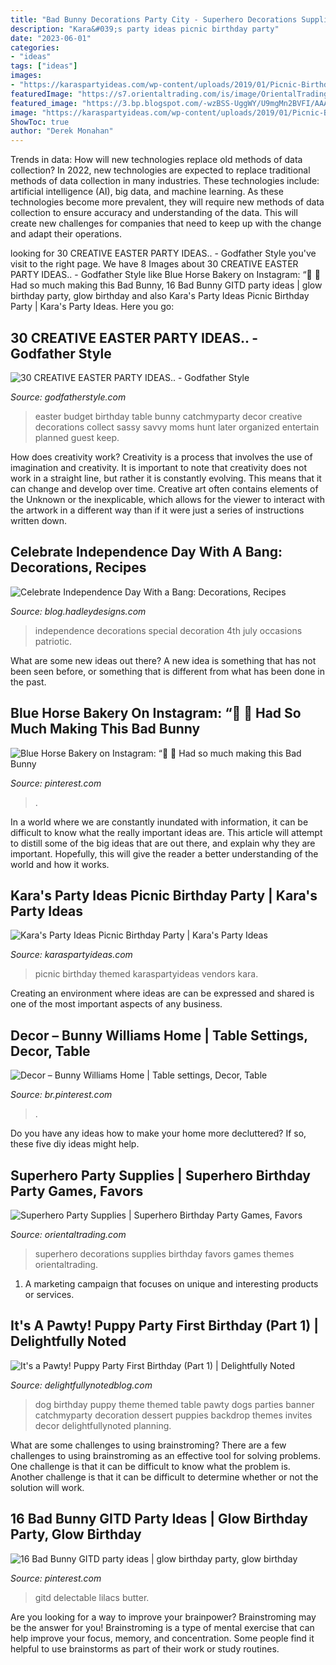 ```yaml
---
title: "Bad Bunny Decorations Party City - Superhero Decorations Supplies Birthday Favors Games Themes Orientaltrading"
description: "Kara&#039;s party ideas picnic birthday party"
date: "2023-06-01"
categories:
- "ideas"
tags: ["ideas"]
images:
- "https://karaspartyideas.com/wp-content/uploads/2019/01/Picnic-Birthday-Party-via-Karas-Party-Ideas-KarasPartyIdeas.com3_.jpg"
featuredImage: "https://s7.orientaltrading.com/is/image/OrientalTrading/superhero-decorations-051019-1x1?$1x1main$&amp;$NOWA$"
featured_image: "https://3.bp.blogspot.com/-wzBSS-UggWY/U9mgMn2BVFI/AAAAAAAAIwA/VPQKOTIlvCw/s1600/DessertTableIdeas2.jpg"
image: "https://karaspartyideas.com/wp-content/uploads/2019/01/Picnic-Birthday-Party-via-Karas-Party-Ideas-KarasPartyIdeas.com3_.jpg"
ShowToc: true
author: "Derek Monahan"
---
```



Trends in data: How will new technologies replace old methods of data collection?
In 2022, new technologies are expected to replace traditional methods of data collection in many industries. These technologies include: artificial intelligence (AI), big data, and machine learning. As these technologies become more prevalent, they will require new methods of data collection to ensure accuracy and understanding of the data. This will create new challenges for companies that need to keep up with the change and adapt their operations.

	

		
looking for 30 CREATIVE EASTER PARTY IDEAS.. - Godfather Style you've visit to the right page. We have 8 Images about 30 CREATIVE EASTER PARTY IDEAS.. - Godfather Style like Blue Horse Bakery on Instagram: “🐰 🐰 Had so much making this Bad Bunny, 16 Bad Bunny GITD party ideas | glow birthday party, glow birthday and also Kara&#039;s Party Ideas Picnic Birthday Party | Kara&#039;s Party Ideas. Here you go:
		
    
## 30 CREATIVE EASTER PARTY IDEAS.. - Godfather Style

<img loading=lazy src="http://godfatherstyle.com/wp-content/uploads/2016/02/easter-party-ideas.png" onerror="this.onerror=null;this.src='https://tse4.mm.bing.net/th?id=OIP.6Tj0ZrD3I-mGOYR7Mfx3xQHaGZ&amp;pid=15.1';" alt="30 CREATIVE EASTER PARTY IDEAS.. - Godfather Style">

_Source: godfatherstyle.com_

>easter budget birthday table bunny catchmyparty decor creative decorations collect sassy savvy moms hunt later organized entertain planned guest keep. 

	

How does creativity work?
Creativity is a process that involves the use of imagination and creativity. It is important to note that creativity does not work in a straight line, but rather it is constantly evolving. This means that it can change and develop over time. Creative art often contains elements of the Unknown or the inexplicable, which allows for the viewer to interact with the artwork in a different way than if it were just a series of instructions written down.

    
## Celebrate Independence Day With A Bang: Decorations, Recipes

<img loading=lazy src="https://blog.hadleydesigns.com/wp-content/uploads/2020/06/HadleyDesignsIndependenceDay12.jpg" onerror="this.onerror=null;this.src='https://tse2.mm.bing.net/th?id=OIP.UvXhWPfR2UGGVJq-_nWX8QHaEA&amp;pid=15.1';" alt="Celebrate Independence Day With a Bang: Decorations, Recipes">

_Source: blog.hadleydesigns.com_

>independence decorations special decoration 4th july occasions patriotic. 

	

What are some new ideas out there?
A new idea is something that has not been seen before, or something that is different from what has been done in the past.

    
## Blue Horse Bakery On Instagram: “🐰 🐰 Had So Much Making This Bad Bunny

<img loading=lazy src="https://i.pinimg.com/736x/ca/c2/fd/cac2fd59e60797b081bab7139e131fd4.jpg" onerror="this.onerror=null;this.src='https://tse2.mm.bing.net/th?id=OIP.qsyVeokk9BE-KxiBRrNQigHaJQ&amp;pid=15.1';" alt="Blue Horse Bakery on Instagram: “🐰 🐰 Had so much making this Bad Bunny">

_Source: pinterest.com_

>. 

	

In a world where we are constantly inundated with information, it can be difficult to know what the really important ideas are. This article will attempt to distill some of the big ideas that are out there, and explain why they are important. Hopefully, this will give the reader a better understanding of the world and how it works.

    
## Kara&#039;s Party Ideas Picnic Birthday Party | Kara&#039;s Party Ideas

<img loading=lazy src="https://karaspartyideas.com/wp-content/uploads/2019/01/Picnic-Birthday-Party-via-Karas-Party-Ideas-KarasPartyIdeas.com3_.jpg" onerror="this.onerror=null;this.src='https://tse4.mm.bing.net/th?id=OIP.Ufo8PvGTxY4ErZSm8SZkdAHaLH&amp;pid=15.1';" alt="Kara&#039;s Party Ideas Picnic Birthday Party | Kara&#039;s Party Ideas">

_Source: karaspartyideas.com_

>picnic birthday themed karaspartyideas vendors kara. 

	

Creating an environment where ideas are can be expressed and shared is one of the most important aspects of any business.

    
## Decor – Bunny Williams Home | Table Settings, Decor, Table

<img loading=lazy src="https://i.pinimg.com/736x/77/b8/64/77b864cecb09ae50e3d8b1b728c528c1.jpg" onerror="this.onerror=null;this.src='https://tse1.mm.bing.net/th?id=OIP.Y6ps7Ywi63CMq3SctePmLgHaJP&amp;pid=15.1';" alt="Decor – Bunny Williams Home | Table settings, Decor, Table">

_Source: br.pinterest.com_

>. 

	

Do you have any ideas how to make your home more decluttered? If so, these five diy ideas might help.

    
## Superhero Party Supplies | Superhero Birthday Party Games, Favors

<img loading=lazy src="https://s7.orientaltrading.com/is/image/OrientalTrading/superhero-decorations-051019-1x1?$1x1main$&amp;$NOWA$" onerror="this.onerror=null;this.src='https://tse1.mm.bing.net/th?id=OIP.tVc8Sd3e965nFKa8mGV_RgHaHa&amp;pid=15.1';" alt="Superhero Party Supplies | Superhero Birthday Party Games, Favors">

_Source: orientaltrading.com_

>superhero decorations supplies birthday favors games themes orientaltrading. 

	

1. A marketing campaign that focuses on unique and interesting products or services.

    
## It&#039;s A Pawty! Puppy Party First Birthday (Part 1) | Delightfully Noted

<img loading=lazy src="https://3.bp.blogspot.com/-wzBSS-UggWY/U9mgMn2BVFI/AAAAAAAAIwA/VPQKOTIlvCw/s1600/DessertTableIdeas2.jpg" onerror="this.onerror=null;this.src='https://tse3.mm.bing.net/th?id=OIP.90ro9bnpvBNFzSDBqo2KOgHaKA&amp;pid=15.1';" alt="It&#039;s a Pawty! Puppy Party First Birthday (Part 1) | Delightfully Noted">

_Source: delightfullynotedblog.com_

>dog birthday puppy theme themed table pawty dogs parties banner catchmyparty decoration dessert puppies backdrop themes invites decor delightfullynoted planning. 

	

What are some challenges to using brainstroming?
There are a few challenges to using brainstroming as an effective tool for solving problems. One challenge is that it can be difficult to know what the problem is. Another challenge is that it can be difficult to determine whether or not the solution will work.

    
## 16 Bad Bunny GITD Party Ideas | Glow Birthday Party, Glow Birthday

<img loading=lazy src="https://i.pinimg.com/474x/ae/7d/4c/ae7d4c939db62258d4f338221c006041.jpg" onerror="this.onerror=null;this.src='https://tse2.mm.bing.net/th?id=OIP.Y32lTl-CzsffatL6SAvDTwAAAA&amp;pid=15.1';" alt="16 Bad Bunny GITD party ideas | glow birthday party, glow birthday">

_Source: pinterest.com_

>gitd delectable lilacs butter. 

	

Are you looking for a way to improve your brainpower? Brainstroming may be the answer for you! Brainstroming is a type of mental exercise that can help improve your focus, memory, and concentration. Some people find it helpful to use brainstorms as part of their work or study routines.


